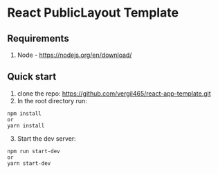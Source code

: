 # React PublicLayout Template

## Requirements

1. Node - https://nodejs.org/en/download/

## Quick start
1. clone the repo: https://github.com/vergil465/react-app-template.git
2. In the root directory run:

```
npm install
or
yarn install
```

3. Start the dev server:

```
npm run start-dev
or
yarn start-dev
```
